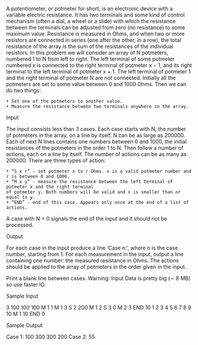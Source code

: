  A potentiometer, or potmeter for short, is an electronic device with a variable electric resistance. It
has two terminals and some kind of control mechanism (often a dial, a wheel or a slide) with which the
resistance between the terminals can be adjusted from zero (no resistance) to some maximum value.
Resistance is measured in Ohms, and when two or more resistors are connected in series (one after the
other, in a row), the total resistance of the array is the sum of the resistances of the individual resistors.
In this problem we will consider an array of N potmeters, numbered 1 to N from left to right. The
left terminal of some potmeter numbered x is connected to the right terminal of potmeter x − 1, and
its right terminal to the left terminal of potmeter x + 1. The left terminal of potmeter 1 and the right
terminal of potmeter N are not connected.
Initially all the potmeters are set to some value between 0 and 1000 Ohms. Then we can do two
things:

	• Set one of the potmeters to another value.
	• Measure the resistance between two terminals anywhere in the array.

Input

The input consists less than 3 cases. Each case starts with N, the number of potmeters in the array,
on a line by itself. N can be as large as 200000. Each of next N lines contains one numbers between 0
and 1000, the initial resistances of the potmeters in the order 1 to N. Then follow a number of actions,
each on a line by itself. The number of actions can be as many as 200000. There are three types of
action:

	• “S x r” - set potmeter x to r Ohms. x is a valid potmeter number and r is between 0 and 1000.
	• “M x y” - measure the resistance between the left terminal of potmeter x and the right terminal
	of potmeter y. Both numbers will be valid and x is smaller than or equal to y.
	• “END” - end of this case. Appears only once at the end of a list of actions.

A case with N = 0 signals the end of the input and it should not be processed.

Output

For each case in the input produce a line ‘Case n:’, where n is the case number, starting from 1.
For each measurement in the input, output a line containing one number: the measured resistance
in Ohms. The actions should be applied to the array of potmeters in the order given in the input.

Print a blank line between cases.
Warning: Input Data is pretty big (∼ 8 MB) so use faster IO.

Sample Input

3
100
100
100
M 1 1
M 1 3
S 2 200
M 1 2
S 3 0
M 2 3
END
10
1
2
3
4
5
6
7
8
9
10
M 1 10
END
0

Sample Output

Case 1:
100
300
300
200
Case 2:
55
